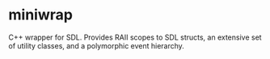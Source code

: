 # miniwrap
C++ wrapper for SDL. Provides RAII scopes to SDL structs, an extensive set of utility classes, and a polymorphic event hierarchy.

